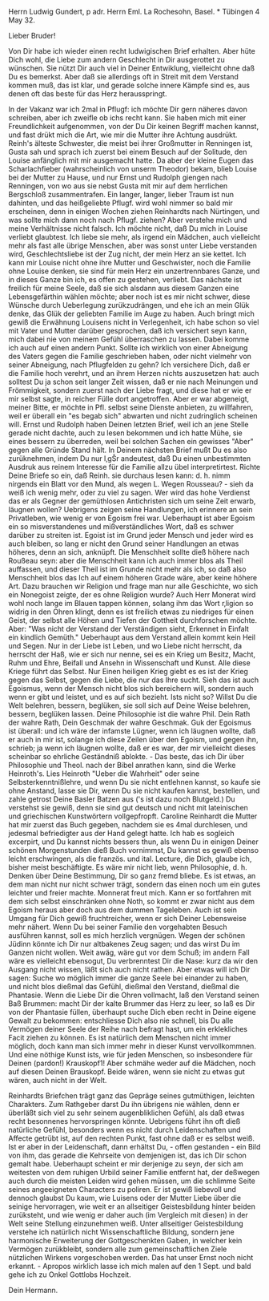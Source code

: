 Herrn Ludwig Gundert, p adr. Herrn Eml. La Rochesohn, Basel. 
<XXIII>* Tübingen 4 May 32.

Lieber Bruder!

Von Dir habe ich wieder einen recht ludwigischen Brief erhalten. Aber hüte Dich wohl, die Liebe zum andern Geschlecht in Dir ausgerottet zu wünschen. Sie nützt Dir auch viel in Deiner Entwiklung, vielleicht ohne daß Du es bemerkst. Aber daß sie allerdings oft in Streit mit dem Verstand kommen muß, das ist klar, und gerade solche innere Kämpfe sind es, aus denen oft das beste für das Herz herausspringt.

In der Vakanz war ich 2mal in Pflugf: ich möchte Dir gern näheres davon schreiben, aber ich zweifle ob ichs recht kann. Sie haben mich mit einer Freundlichkeit aufgenommen, von der Du Dir keinen Begriff machen kannst, und fast drükt mich die Art, wie mir die Mutter ihre Achtung ausdrükt. Reinh's älteste Schwester, die meist bei ihrer Großmutter in Renningen ist, Gusta sah und sprach ich zuerst bei einem Besuch auf der Solitude, den Louise anfänglich mit mir ausgemacht hatte. Da aber der kleine Eugen das Scharlachfieber (wahrscheinlich von unserm Theodor) bekam, blieb Louise bei der Mutter zu Hause, und nur Ernst und Rudolph giengen nach Renningen, von wo aus sie nebst Gusta mit mir auf dem herrlichen Bergschloß zusammentrafen. Ein langer, langer, lieber Traum ist nun dahinten, und das heißgeliebte Pflugf. wird wohl nimmer so bald mir erscheinen, denn in einigen Wochen ziehen Reinhardts nach Nürtingen, und was sollte mich dann noch nach Pflugf. ziehen? Aber verstehe mich und meine Verhältnisse nicht falsch. Ich möchte nicht, daß Du mich in Louise verliebt glaubtest. Ich liebe sie mehr, als irgend ein Mädchen, auch vielleicht mehr als fast alle übrige Menschen, aber was sonst unter Liebe verstanden wird, Geschlechtsliebe ist der Zug nicht, der mein Herz an sie kettet. Ich kann mir Louise nicht ohne ihre Mutter und Geschwister, noch die Familie ohne Louise denken, sie sind für mein Herz ein unzertrennbares Ganze, und in dieses Ganze bin ich, es offen zu gestehen, verliebt. Das nächste ist freilich für meine Seele, daß sie sich alsdann aus diesem Ganzen eine Lebensgefärthin wählen möchte; aber noch ist es mir nicht schwer, diese Wünsche durch Ueberlegung zurükzudrängen, und ehe ich an mein Glük denke, das Glük der geliebten Familie im Auge zu haben. Auch bringt mich gewiß die Erwähnung Louisens nicht in Verlegenheit, ich habe schon so viel mit Vater und Mutter darüber gesprochen, daß ich versichert seyn kann, mich dabei nie von meinem Gefühl überraschen zu lassen. Dabei komme ich auch auf einen andern Punkt. Sollte ich wirklich von einer Abneigung des Vaters gegen die Familie geschrieben haben, oder nicht vielmehr von seiner Abneigung, nach Pflugfelden zu gehn? Ich versichere Dich, daß er die Familie hoch verehrt, und an ihrem Herzen nichts auszusetzen hat: auch solltest Du ja schon seit langer Zeit wissen, daß er nie nach Meinungen und Frömmigkeit, sondern zuerst nach der Liebe fragt, und diese hat er wie er mir selbst sagte, in reicher Fülle dort angetroffen. Aber er war abgeneigt, meiner Bitte, er möchte in Pfl. selbst seine Dienste anbieten, zu willfahren, weil er überall ein "es begab sich" abwarten und nicht zudringlich scheinen will. Ernst und Rudolph haben Deinen letzten Brief, weil ich an jene Stelle gerade nicht dachte, auch zu lesen bekommen und ich hatte Mühe, sie eines bessern zu überreden, weil bei solchen Sachen ein gewisses "Aber" gegen alle Gründe Stand hält. In Deinem nächsten Brief mußt Du es also zurüknehmen, indem Du nur l‚gŠr andeutest, daß Du einen unbestimmten Ausdruk aus reinem Interesse für die Familie allzu übel interpretirtest. Richte Deine Briefe so ein, daß Reinh. sie durchaus lesen kann: d. h. nimm nirgends ein Blatt vor den Mund, als wegen L. 
Wegen Rousseau? - sieh da weiß ich wenig mehr, oder zu viel zu sagen. Wer wird das hohe Verdienst das er als Gegner der gemüthlosen Antichristen sich um seine Zeit erwarb, läugnen wollen? Uebrigens zeigen seine Handlungen, ich erinnere an sein Privatleben, wie wenig er von Egoism frei war. Ueberhaupt ist aber Egoism ein so misverstandenes und mißverständliches Wort, daß es schwer darüber zu streiten ist. Egoist ist im Grund jeder Mensch und jeder wird es auch bleiben, so lang er nicht den Grund seiner Handlungen an etwas höheres, denn an sich, anknüpft. Die Menschheit sollte dieß höhere nach Roußeau seyn: aber die Menschheit kann ich auch immer blos als Theil auffassen, und dieser Theil ist im Grunde nicht mehr als ich, so daß also Menschheit blos das Ich auf einem höheren Grade wäre, aber keine höhere Art. Dazu brauchen wir Religion und frage man nur alle Geschichte, wo sich ein Nonegoist zeigte, der es ohne Religion wurde? Auch Herr Monerat wird wohl noch lange im Blauen tappen können, solang ihm das Wort r‚ligion so widrig in den Ohren klingt, denn es ist freilich etwas zu niedriges für einen Geist, der selbst alle Höhen und Tiefen der Gottheit durchforschen möchte. Aber:
 "Was nicht der Verstand der Verständigen sieht,
 Erkennet in Einfalt ein kindlich Gemüth."
Ueberhaupt aus dem Verstand allein kommt kein Heil und Segen. Nur in der Liebe ist Leben, und wo Liebe nicht herrscht, da herrscht der Haß, wie er sich nur nenne, sei es ein Krieg um Besitz, Macht, Ruhm und Ehre, Beifall und Ansehn in Wissenschaft und Kunst. Alle diese Kriege führt das Selbst. Nur Einen heiligen Krieg giebt es es ist der Krieg gegen das Selbst, gegen die Liebe, die nur das Ihre sucht. Sieh das ist auch Egoismus, wenn der Mensch nicht blos sich bereichern will, sondern auch wenn er gibt und leistet, und es auf sich bezieht. Ists nicht so? Willst Du die Welt belehren, bessern, beglüken, sie soll sich auf Deine Weise belehren, bessern, beglüken lassen. Deine Philosophie ist die wahre Phil. Dein Rath der wahre Rath, Dein Geschmak der wahre Geschmak. Guk der Egoismus ist überall: und ich wäre der infamste Lügner, wenn ich läugnen wollte, daß er auch in mir ist, solange ich diese Zeilen über den Egoism, und gegen ihn, schrieb; ja wenn ich läugnen wollte, daß er es war, der mir vielleicht dieses scheinbar so ehrliche Geständniß ablokte. - Das beste, das ich Dir über Philosophie und Theol. nach der Bibel anrathen kann, sind die Werke Heinroth's. Lies Heinroth "Ueber die Wahrheit" oder seine Selbsterkenntnißlehre, und wenn Du sie nicht entlehnen kannst, so kaufe sie ohne Anstand, lasse sie Dir, wenn Du sie nicht kaufen kannst, bestellen, und zahle getrost Deine Basler Batzen aus ('s ist dazu noch Blutgeld.) Du verstehst sie gewiß, denn sie sind gut deutsch und nicht mit lateinischen und griechischen Kunstwörtern vollgepfropft. Caroline Reinhardt die Mutter hat mir zuerst das Buch gegeben, nachdem sie es 4mal durchlesen, und jedesmal befriedigter aus der Hand gelegt hatte. Ich hab es sogleich excerpirt, und Du kannst nichts bessers thun, als wenn Du in einigen Deiner schönen Morgenstunden dieß Buch vornimmst, Du kannst es gewiß ebenso leicht erschwingen, als die französ. und ital. Lecture, die Dich, glaube ich, bisher meist beschäftigte. Es wäre mir nicht lieb, wenn Philosophie, d. h. Denken über Deine Bestimmung, Dir so ganz fremd bliebe. Es ist etwas, an dem man nicht nur nicht schwer trägt, sondern das einen noch um ein gutes leichter und freier machte. 
Monnerat freut mich. Kann er so fortfahren mit dem sich selbst einschränken ohne Noth, so kommt er zwar nicht aus dem Egoism heraus aber doch aus dem dummen Tageleben. Auch ist sein Umgang für Dich gewiß fruchtreicher, wenn er sich Deiner Lebensweise mehr nähert. Wenn Du bei seiner Familie den vorgehabten Besuch ausführen kannst, soll es mich herzlich vergnügen. 
Wegen der schönen Jüdinn könnte ich Dir nur altbakenes Zeug sagen; und das wirst Du im Ganzen nicht wollen. Weit awäg, wäre gut vor dem Schuß; im andern Fall wäre es vielleicht ebensogut, Du verbrenntest Dir die Nase: kurz da wir den Ausgang nicht wissen, läßt sich auch nicht rathen. Aber etwas will ich Dir sagen: Suche wo möglich immer die ganze Seele bei einander zu haben, und nicht blos dießmal das Gefühl, dießmal den Verstand, dießmal die Phantasie. Wenn die Liebe Dir die Ohren vollmacht, laß den Verstand seinen Baß Brummen: macht Dir der kalte Brummer das Herz zu leer, so laß es Dir von der Phantasie füllen, überhaupt suche Dich eben recht in Deine eigene Gewalt zu bekommen: entschliesse Dich also nie schnell, bis Du alle Vermögen deiner Seele der Reihe nach befragt hast, um ein erklekliches Facit ziehen zu können. Es ist natürlich dem Menschen nicht immer möglich, doch kann man sich immer mehr in dieser Kunst vervollkommnen. Und eine nöthige Kunst ists, wie für jeden Menschen, so insbesondere für Deinen (pardon!) Krauskopf1! Aber schmähe weder auf die Mädchen, noch auf diesen Deinen Brauskopf. Beide wären, wenn sie nicht zu etwas gut wären, auch nicht in der Welt.

Reinhardts Briefchen trägt ganz das Gepräge seines gutmüthigen, leichten Charakters. Zum Rathgeber darst Du ihn übrigens nie wählen, denn er überläßt sich viel zu sehr seinem augenbliklichen Gefühl, als daß etwas recht besonnenes hervorspringen könnte. Uebrigens führt ihn oft dieß natürliche Gefühl, besonders wenn es nicht durch Leidenschaften und Affecte getrübt ist, auf den rechten Punkt, fast ohne daß er es selbst weiß. Ist er aber in der Leidenschaft, dann erhältst Du, - offen gestanden - ein Bild von ihm, das gerade die Kehrseite von demjenigen ist, das ich Dir schon gemalt habe. Ueberhaupt scheint er mir derjenige zu seyn, der sich am weitesten von dem ruhigen Urbild seiner Familie entfernt hat, der deßwegen auch durch die meisten Leiden wird gehen müssen, um die schlimme Seite seines angeeigneten Characters zu poliren. Er ist gewiß liebevoll und dennoch glaubst Du kaum, wie Luisens oder der Mutter Liebe über die seinige hervorragen, wie weit er an allseitiger Geistesbildung hinter beiden zurüksteht, und wie wenig er daher auch (im Vergleich mit diesen) in der Welt seine Stellung einzunehmen weiß. Unter allseitiger Geistesbildung verstehe ich natürlich nicht Wissenschaftliche Bildung, sondern jene harmonische Erweiterung der Gottgeschenkten Gaben, in welcher kein Vermögen zurükbleibt, sondern alle zum gemeinschaftlichen Ziele nützlichen Wirkens vorgeschoben werden. Das hat unser Ernst noch nicht erkannt. - Apropos wirklich lasse ich mich malen auf den 1 Sept. und bald gehe ich zu Onkel Gottlobs Hochzeit.

 Dein Hermann.
